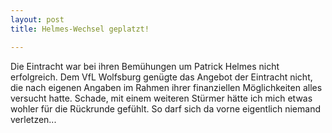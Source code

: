```yaml
---
layout: post
title: Helmes-Wechsel geplatzt!

---
```


Die Eintracht war bei ihren Bemühungen um Patrick Helmes nicht erfolgreich. Dem VfL Wolfsburg genügte das Angebot der Eintracht nicht, die nach eigenen Angaben im Rahmen ihrer finanziellen Möglichkeiten alles versucht hatte. Schade, mit einem weiteren Stürmer hätte ich mich etwas wohler für die Rückrunde gefühlt. So darf sich da vorne eigentlich niemand verletzen...


